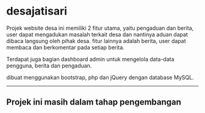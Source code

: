 # desajatisari
Projek website desa ini memiliki 2 fitur utama, yaitu pengaduan dan berita, user dapat mengadukan masalah terkait desa dan nantinya aduan dapat dibaca langsung oleh pihak desa. fitur lainnya adalah berita, user dapat membaca dan berkomentar pada setiap berita.

Terdapat juga bagian dashboard admin untuk mengelola data-data pengguna, berita dan pengaduan.

dibuat menggunakan bootstrap, php dan jQuery dengan database MySQL.

------
Projek ini masih dalam tahap pengembangan
----
